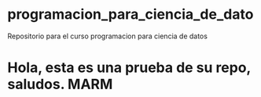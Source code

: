 # programacion_para_ciencia_de_dato
Repositorio para el curso programacion para ciencia de datos

# Hola, esta es una prueba de su repo, saludos. MARM
